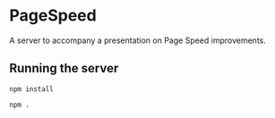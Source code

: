 PageSpeed
=========

A server to accompany a presentation on Page Speed improvements.

Running the server
------------------
`npm install`

`npm .`
